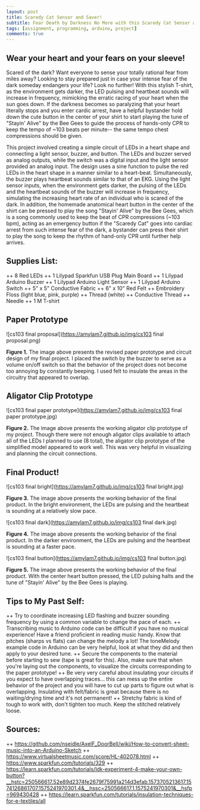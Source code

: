 ```yaml
---
layout: post
title: Scaredy Cat Sensor and Saver!
subtitle: Fear Death by Darkness No More with this Scaredy Cat Sensor and Saver!
tags: [assignment, programming, arduino, project]
comments: true
---
```

## **Wear your heart and your fears on your sleeve!**

Scared of the dark? Want everyone to sense your totally rational fear from miles away? Looking to stay prepared just in case your intense fear of the dark someday endangers your life? Look no further! With this stylish T-shirt, as the environment gets darker, the LED pulsing and heartbeat sounds will increase in frequency, mimicking the erratic racing of your heart when the sun goes down. If the darkness becomes so paralyzing that your heart literally stops and you enter cardic arrest, have a helpful bystander hold down the cute button in the center of your shirt to start playing the tune of "Stayin' Alive" by the Bee Gees to guide the process of hands-only CPR to keep the tempo of ~103 beats per minute-- the same tempo chest compressions should be given.

This project involved creating a simple circuit of LEDs in a heart shape and connecting a light sensor, buzzer, and button. The LEDs and buzzer served as analog outputs, while the switch was a digital input and the light sensor provided an analog input. The design uses a sine function to pulse the red LEDs in the heart shape in a manner similar to a heart-beat. Simultaneously, the buzzer plays heartbeat sounds similar to that of an EKG. Using the light sensor inputs, when the environment gets darker, the pulsing of the LEDs and the heartbeat sounds of the buzzer will increase in frequency, simulating the increasing heart rate of an individual who is scared of the dark. In addition, the homemade anatomical heart button in the center of the shirt can be pressed to play the song "Stayin' Alive" by the Bee Gees, which is a song commonly used to keep the beat of CPR compressions (~103 bpm), acting as an emergency button if the "Scaredy Cat" goes into cardiac arrest from such intense fear of the dark, a bystander can press their shirt to play the song to keep the rhythm of hand-only CPR until further help arrives.

## **Supplies List:**
++ 8 Red LEDs
++ 1 Lilypad Sparkfun USB Plug Main Board
++ 1 Lilypad Arduino Buzzer
++ 1 Lilypad Arduino Light Sensor
++ 1 Lilypad Arduino Switch
++ 5" x 5" Conductive Fabric
++ 6" x 10" Red Felt
++ Embroidery Floss (light blue, pink, purple)
++ Thread (white)
++ Conductive Thread
++ Needle
++ 1 M T-shirt

## **Paper Prototype**
![cs103 final proposal](https://amylam7.github.io/img/cs103 final proposal.png)

**Figure 1.** The image above presents the revised paper prototype and circuit design of my final project. I placed the switch by the buzzer to serve as a volume on/off switch so that the behavior of the project does not become too annoying by constantly beeping. I used felt to insulate the areas in the circuitry that appeared to overlap.

## **Aligator Clip Prototype**
![cs103 final paper prototype](https://amylam7.github.io/img/cs103 final paper prototype.jpg)

**Figure 2.** The image above presents the working aligator clip prototype of my project. Though there were not enough aligator clips available to attach all of the LEDs I planned to use (8 total), the aligator clip prototype of the simplified model appeared to work well. This was very helpful in visualizing and planning the circuit connections.

## **Final Product!**
![cs103 final bright](https://amylam7.github.io/img/cs103 final bright.jpg)

**Figure 3.** The image above presents the working behavior of the final product. In the bright environment, the LEDs are pulsing and the heartbeat is sounding at a relatively slow pace.

![cs103 final dark](https://amylam7.github.io/img/cs103 final dark.jpg)

**Figure 4.** The image above presents the working behavior of the final product. In the darker environment, the LEDs are pulsing and the heartbeat is sounding at a faster pace.

![cs103 final button](https://amylam7.github.io/img/cs103 final button.jpg)

**Figure 5.** The image above presents the working behavior of the final product. With the center heart button pressed, the LED pulsing halts and the tune of "Stayin' Alive" by the Bee Gees is playing. 

## **Tips to My Past Self:**
++ Try to coordinate increasing LED flashing and buzzer sounding frequency by using a common variable to change the pace of each.
++ Transcribing music to Arduino code can be difficult if you have no musical experience! Have a friend proficient in reading music handy. Know that pitches (sharps vs flats) can change the melody a lot! The toneMelody example code in Arduino can be very helpful, look at what they did and then apply to your desired tune.
++ Secure the components to the material before starting to sew (tape is great for this). Also, make sure that when you're laying out the components, to visualize the circuits corresponding to the paper prototype!
++ Be very very careful about insulating your circuits if you expect to have overlapping traces... this can mess up the entire behavior of the project and you will have to cut up parts to figure out what is overlapping. Insulating with felt/fabric is great because there is no waiting/drying time and it's not permanent!
++ Stretchy fabric is kind of tough to work with, don't tighten too much. Keep the stitched relatively loose.

## **Sources:**
++ https://github.com/nseidle/AxelF_DoorBell/wiki/How-to-convert-sheet-music-into-an-Arduino-Sketch
++ https://www.virtualsheetmusic.com/score/HL-402078.html
++ https://www.sparkfun.com/tutorials/329
++ https://learn.sparkfun.com/tutorials/ldk-experiment-4-make-your-own-button?__hstc=250566617.52e89d2374fe2679f75991a214d3efab.1573705213617.1574126861707.1575241970301.4&__hssc=250566617.1.1575241970301&__hsfp=969430428
++ https://learn.sparkfun.com/tutorials/insulation-techniques-for-e-textiles/all
